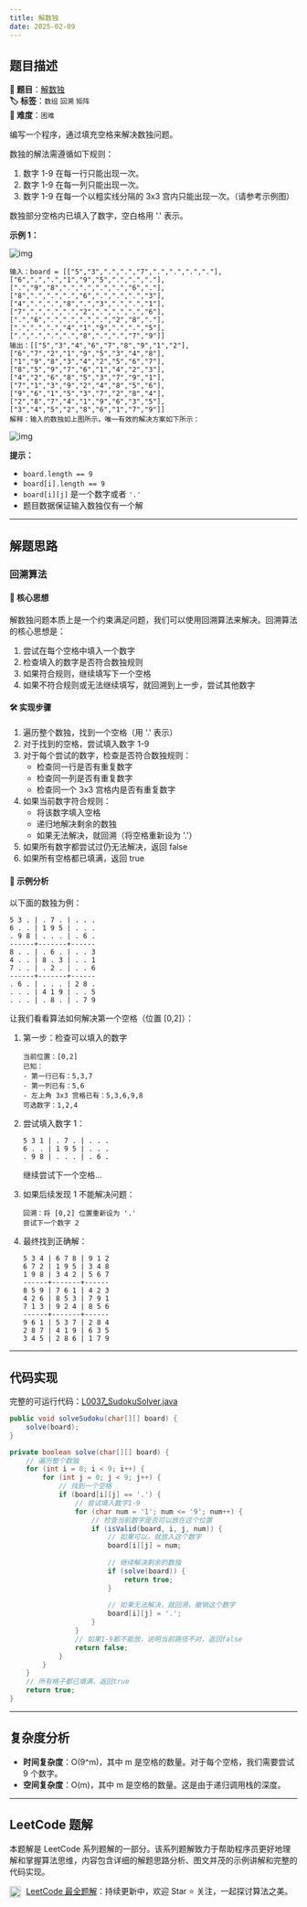 ```yaml
---
title: 解数独
date: 2025-02-09
---
```


## 题目描述

**🔗 题目**：[解数独](https://leetcode.cn/problems/sudoku-solver/)  
**🏷️ 标签**：`数组` `回溯` `矩阵`  
**🔴 难度**：`困难`  

编写一个程序，通过填充空格来解决数独问题。

数独的解法需遵循如下规则：
1. 数字 1-9 在每一行只能出现一次。
2. 数字 1-9 在每一列只能出现一次。
3. 数字 1-9 在每一个以粗实线分隔的 3x3 宫内只能出现一次。（请参考示例图）

数独部分空格内已填入了数字，空白格用 '.' 表示。

**示例 1：**

![img](https://assets.leetcode-cn.com/aliyun-lc-upload/uploads/2021/04/12/250px-sudoku-by-l2g-20050714svg.png)

```
输入：board = [["5","3",".",".","7",".",".",".","."],["6",".",".","1","9","5",".",".","."],[".","9","8",".",".",".",".","6","."],["8",".",".",".","6",".",".",".","3"],["4",".",".","8",".","3",".",".","1"],["7",".",".",".","2",".",".",".","6"],[".","6",".",".",".",".","2","8","."],[".",".",".","4","1","9",".",".","5"],[".",".",".",".","8",".",".","7","9"]]
输出：[["5","3","4","6","7","8","9","1","2"],["6","7","2","1","9","5","3","4","8"],["1","9","8","3","4","2","5","6","7"],["8","5","9","7","6","1","4","2","3"],["4","2","6","8","5","3","7","9","1"],["7","1","3","9","2","4","8","5","6"],["9","6","1","5","3","7","2","8","4"],["2","8","7","4","1","9","6","3","5"],["3","4","5","2","8","6","1","7","9"]]
解释：输入的数独如上图所示，唯一有效的解决方案如下所示：
```

![img](https://assets.leetcode-cn.com/aliyun-lc-upload/uploads/2021/04/12/250px-sudoku-by-l2g-20050714_solutionsvg.png)

**提示：**
- `board.length == 9`
- `board[i].length == 9`
- `board[i][j]` 是一个数字或者 `'.'`
- 题目数据保证输入数独仅有一个解

---

## 解题思路

### 回溯算法

#### 📝 核心思想

解数独问题本质上是一个约束满足问题，我们可以使用回溯算法来解决。回溯算法的核心思想是：
1. 尝试在每个空格中填入一个数字
2. 检查填入的数字是否符合数独规则
3. 如果符合规则，继续填写下一个空格
4. 如果不符合规则或无法继续填写，就回溯到上一步，尝试其他数字

#### 🛠️ 实现步骤

1. 遍历整个数独，找到一个空格（用 '.' 表示）
2. 对于找到的空格，尝试填入数字 1-9
3. 对于每个尝试的数字，检查是否符合数独规则：
   - 检查同一行是否有重复数字
   - 检查同一列是否有重复数字
   - 检查同一个 3x3 宫格内是否有重复数字
4. 如果当前数字符合规则：
   - 将该数字填入空格
   - 递归地解决剩余的数独
   - 如果无法解决，就回溯（将空格重新设为 '.'）
5. 如果所有数字都尝试过仍无法解决，返回 false
6. 如果所有空格都已填满，返回 true

#### 🧩 示例分析

以下面的数独为例：
```
5 3 . | . 7 . | . . .
6 . . | 1 9 5 | . . .
. 9 8 | . . . | . 6 .
------+-------+------
8 . . | . 6 . | . . 3
4 . . | 8 . 3 | . . 1
7 . . | . 2 . | . . 6
------+-------+------
. 6 . | . . . | 2 8 .
. . . | 4 1 9 | . . 5
. . . | . 8 . | . 7 9
```

让我们看看算法如何解决第一个空格（位置 [0,2]）：

1. 第一步：检查可以填入的数字
   ```
   当前位置：[0,2]
   已知：
   - 第一行已有：5,3,7
   - 第一列已有：5,6
   - 左上角 3x3 宫格已有：5,3,6,9,8
   可选数字：1,2,4
   ```

2. 尝试填入数字 1：
   ```
   5 3 1 | . 7 . | . . .
   6 . . | 1 9 5 | . . .
   . 9 8 | . . . | . 6 .
   ```
   继续尝试下一个空格...

3. 如果后续发现 1 不能解决问题：
   ```
   回溯：将 [0,2] 位置重新设为 '.'
   尝试下一个数字 2
   ```

4. 最终找到正确解：
   ```
   5 3 4 | 6 7 8 | 9 1 2
   6 7 2 | 1 9 5 | 3 4 8
   1 9 8 | 3 4 2 | 5 6 7
   ------+-------+------
   8 5 9 | 7 6 1 | 4 2 3
   4 2 6 | 8 5 3 | 7 9 1
   7 1 3 | 9 2 4 | 8 5 6
   ------+-------+------
   9 6 1 | 5 3 7 | 2 8 4
   2 8 7 | 4 1 9 | 6 3 5
   3 4 5 | 2 8 6 | 1 7 9
   ```

---

## 代码实现

完整的可运行代码：[L0037_SudokuSolver.java](../src/main/java/L0037_SudokuSolver.java)

```java
public void solveSudoku(char[][] board) {
    solve(board);
}

private boolean solve(char[][] board) {
    // 遍历整个数独
    for (int i = 0; i < 9; i++) {
        for (int j = 0; j < 9; j++) {
            // 找到一个空格
            if (board[i][j] == '.') {
                // 尝试填入数字1-9
                for (char num = '1'; num <= '9'; num++) {
                    // 检查当前数字是否可以放在这个位置
                    if (isValid(board, i, j, num)) {
                        // 如果可以，就放入这个数字
                        board[i][j] = num;
                        
                        // 继续解决剩余的数独
                        if (solve(board)) {
                            return true;
                        }
                        
                        // 如果无法解决，就回溯，撤销这个数字
                        board[i][j] = '.';
                    }
                }
                // 如果1-9都不能放，说明当前路径不对，返回false
                return false;
            }
        }
    }
    // 所有格子都已填满，返回true
    return true;
}
```

---

## 复杂度分析

- **时间复杂度**：O(9^m)，其中 m 是空格的数量。对于每个空格，我们需要尝试 9 个数字。
- **空间复杂度**：O(m)，其中 m 是空格的数量。这是由于递归调用栈的深度。

---

## LeetCode 题解

本题解是 LeetCode 系列题解的一部分。该系列题解致力于帮助程序员更好地理解和掌握算法思维，内容包含详细的解题思路分析、图文并茂的示例讲解和完整的代码实现。

<img src="https://github.githubassets.com/images/modules/logos_page/GitHub-Mark.png" alt="GitHub" width="20" style="vertical-align: middle; margin-right: 5px"> [LeetCode 最全题解](https://github.com/LjyYano/LeetCode)：持续更新中，欢迎 Star ⭐️ 关注，一起探讨算法之美。 